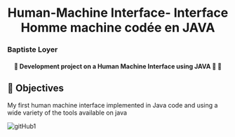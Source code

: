 <h1 align="center">Human-Machine Interface- Interface Homme machine codée en JAVA</h1>

<h3 >Baptiste Loyer</h2>
</h3>

<h4 align="center">
	🚧 Development project on a Human Machine Interface using JAVA 🚀   🚧
</h4>

## :rocket: Objectives
My first human machine interface implemented in Java code and using a wide variety of the tools available on java

![gitHub1](https://user-images.githubusercontent.com/91438136/145685613-1c58c0b8-e9f6-45fc-b707-7c8bc1305f6a.PNG)

